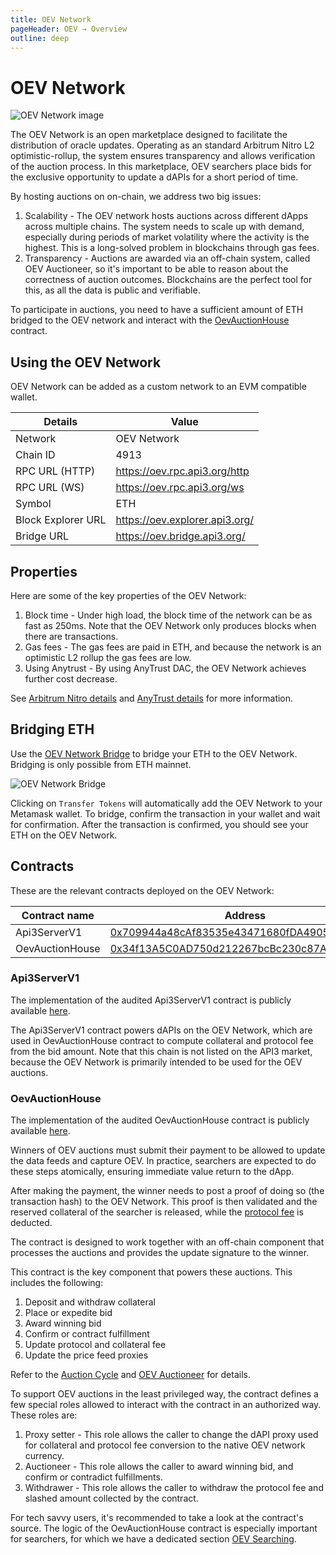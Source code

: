 ```yaml
---
title: OEV Network
pageHeader: OEV → Overview
outline: deep
---
```


<PageHeader/>

# OEV Network

![OEV Network image](/oev/overview/assets/oev-network.png)

The OEV Network is an open marketplace designed to facilitate the distribution
of oracle updates. Operating as an standard Arbitrum Nitro L2 optimistic-rollup,
the system ensures transparency and allows verification of the auction process.
In this marketplace, OEV searchers place bids for the exclusive opportunity to
update a dAPIs for a short period of time.

By hosting auctions on on-chain, we address two big issues:

1. Scalability - The OEV network hosts auctions across different dApps across
   multiple chains. The system needs to scale up with demand, especially during
   periods of market volatility where the activity is the highest. This is a
   long-solved problem in blockchains through gas fees.
2. Transparency - Auctions are awarded via an off-chain system, called OEV
   Auctioneer, so it's important to be able to reason about the correctness of
   auction outcomes. Blockchains are the perfect tool for this, as all the data
   is public and verifiable.

To participate in auctions, you need to have a sufficient amount of ETH bridged
to the OEV network and interact with the [OevAuctionHouse](#oevauctionhouse)
contract.

## Using the OEV Network

OEV Network can be added as a custom network to an EVM compatible wallet.

| Details            | Value                          |
| ------------------ | ------------------------------ |
| Network            | OEV Network                    |
| Chain ID           | 4913                           |
| RPC URL (HTTP)     | https://oev.rpc.api3.org/http  |
| RPC URL (WS)       | https://oev.rpc.api3.org/ws    |
| Symbol             | ETH                            |
| Block Explorer URL | https://oev.explorer.api3.org/ |
| Bridge URL         | https://oev.bridge.api3.org/   |

## Properties

Here are some of the key properties of the OEV Network:

1. Block time - Under high load, the block time of the network can be as fast as
   250ms. Note that the OEV Network only produces blocks when there are
   transactions.
2. Gas fees - The gas fees are paid in ETH, and because the network is an
   optimistic L2 rollup the gas fees are low.
3. Using Anytrust - By using AnyTrust DAC, the OEV Network achieves further cost
   decrease.

See [Arbitrum Nitro details](https://docs.caldera.xyz/about/nitro#benefits) and
[AnyTrust details](https://docs.caldera.xyz/about/nitro#anytrust) for more
information.

## Bridging ETH

Use the [OEV Network Bridge](https://oev.bridge.api3.org/) to bridge your ETH to
the OEV Network. Bridging is only possible from ETH mainnet.

![OEV Network Bridge](/oev/overview/assets/oev-bridge.png)

Clicking on `Transfer Tokens` will automatically add the OEV Network to your
Metamask wallet. To bridge, confirm the transaction in your wallet and wait for
confirmation. After the transaction is confirmed, you should see your ETH on the
OEV Network.

## Contracts

These are the relevant contracts deployed on the OEV Network:

| Contract name   | Address                                                                                                                        |
| --------------- | ------------------------------------------------------------------------------------------------------------------------------ |
| Api3ServerV1    | [0x709944a48cAf83535e43471680fDA4905FB3920a](https://oev.explorer.api3.org/address/0x709944a48cAf83535e43471680fDA4905FB3920a) |
| OevAuctionHouse | [0x34f13A5C0AD750d212267bcBc230c87AEFD35CC5](https://oev.explorer.api3.org/address/0x34f13A5C0AD750d212267bcBc230c87AEFD35CC5) |

### Api3ServerV1

The implementation of the audited Api3ServerV1 contract is publicly available
[here](https://github.com/api3dao/contracts/blob/main/contracts/api3-server-v1/Api3ServerV1.sol).

The Api3ServerV1 contract powers dAPIs on the OEV Network, which are used in
OevAuctionHouse contract to compute collateral and protocol fee from the bid
amount. Note that this chain is not listed on the API3 market, because the OEV
Network is primarily intended to be used for the OEV auctions.

### OevAuctionHouse

The implementation of the audited OevAuctionHouse contract is publicly available
[here](https://github.com/api3dao/contracts/blob/main/contracts/api3-server-v1/OevAuctionHouse.sol).

Winners of OEV auctions must submit their payment to be allowed to update the
data feeds and capture OEV. In practice, searchers are expected to do these
steps atomically, ensuring immediate value return to the dApp.

After making the payment, the winner needs to post a proof of doing so (the
transaction hash) to the OEV Network. This proof is then validated and the
reserved collateral of the searcher is released, while the
[protocol fee](/oev/searchers/oev-searching.md#collateral-and-protocol-fee) is
deducted.

The contract is designed to work together with an off-chain component that
processes the auctions and provides the update signature to the winner.

This contract is the key component that powers these auctions. This includes the
following:

1. Deposit and withdraw collateral
2. Place or expedite bid
3. Award winning bid
4. Confirm or contract fulfillment
5. Update protocol and collateral fee
6. Update the price feed proxies

Refer to the [Auction Cycle](/oev/overview/auction-cycle) and
[OEV Auctioneer](/oev/overview/oev-auctioneer) for details.

To support OEV auctions in the least privileged way, the contract defines a few
special roles allowed to interact with the contract in an authorized way. These
roles are:

1. Proxy setter - This role allows the caller to change the dAPI proxy used for
   collateral and protocol fee conversion to the native OEV network currency.
2. Auctioneer - This role allows the caller to award winning bid, and confirm or
   contradict fulfillments.
3. Withdrawer - This role allows the caller to withdraw the protocol fee and
   slashed amount collected by the contract.

For tech savvy users, it's recommended to take a look at the contract's source.
The logic of the OevAuctionHouse contract is especially important for searchers,
for which we have a dedicated section [OEV Searching](/oev/searchers/index.md).
